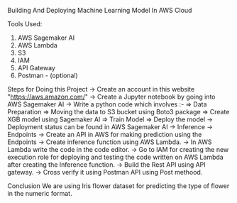 Building And Deploying Machine Learning Model In AWS Cloud

Tools Used:
1) AWS Sagemaker AI
2) AWS Lambda
3) S3
4) IAM
5) API Gateway
6) Postman - (optional)

Steps for Doing this Project 
-> Create an account in this website "https://aws.amazon.com/"
-> Create a Jupyter notebook by going into AWS Sagemaker AI
-> Write a python code which involves :-
    => Data Preparation
    => Moving the data to S3 bucket using Boto3 package
    => Create XGB model using Sagemaker AI
    => Train Model
    => Deploy the model
-> Deployment status can be found in AWS Sagemaker AI -> Inference -> Endpoints
-> Create an API in AWS for making prediction using the Endpoints
-> Create inference function using AWS Lambda.
-> In AWS Lambda write the code in the code editor.
-> Go to IAM for creating the new execution role for deploying and testing the code written on AWS Lambda after creating the Inference function.
-> Build the Rest API using API gateway.
-> Cross verify it using Postman API using Post methood.

Conclusion
We are using Iris flower dataset for predicting the type of flower in the numeric format.
